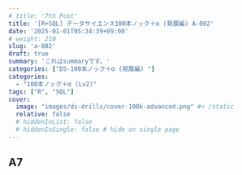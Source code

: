 ```yaml
---
# title: '7th Post'
title: '[R+SQL] データサイエンス100本ノック＋α (発展編) A-002'
date: '2025-01-01T05:34:39+09:00'
# weight: 210
slug: 'a-002'
draft: true
summary: 'これはsummaryです。'
categories: ["DS-100本ノック＋α (発展編) "]
categories: 
  - "100本ノック＋α (Lv2)"
tags: ["R", "SQL"]
cover:
  image: "images/ds-drills/cover-100k-advanced.png" #< /static
  relative: false
  # hiddenInList: false
  # hiddenInSingle: false # hide on single page
---
```


## A7

